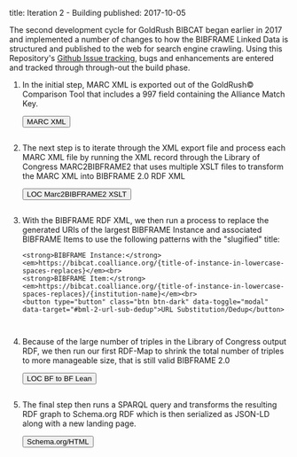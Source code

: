 title: Iteration 2 - Building
published: 2017-10-05

The second development cycle for GoldRush BIBCAT began earlier
in 2017 and implemented a number of changes to how the BIBFRAME 
Linked Data is structured and published to the web for search 
engine crawling. Using this Repository's [Github Issue tracking](https://github.com/KnowledgeLinks/alliance-bibcat/issues), 
bugs and enhancements are entered and tracked through through-out the build phase.




<ol>
<li style="padding-bottom: 1em">
    <p>In the initial step, MARC XML is exported out of the GoldRush&copy; Comparison Tool that includes a 997 field containing the Alliance Match Key.</p>
    <button type="button" class="btn btn-primary" data-toggle="modal" data-target="#bml-2-marc-src-dialog">MARC XML</button>
</li>
<li style="padding-bottom: 1em">
    <p>The next step is to iterate through the XML export file and process each MARC XML file by running the XML record through the Library of
     Congress MARC2BIBFRAME2 that uses multiple XSLT files to transform the MARC XML into BIBFRAME 2.0 RDF XML</p>
    <button type="button" class="btn btn-warning" data-toggle="modal" data-target="#bml-2-loc-marc2bf2">LOC Marc2BIBFRAME2 XSLT</button>
<li style="padding-bottom: 1em">
    <p>With the BIBFRAME RDF XML, we then run a process to replace the generated URIs of the largest BIBFRAME Instance and associated BIBFRAME
    Items to use the following patterns with the "slugified" title:</p>
    
    <strong>BIBFRAME Instance:</strong> <em>https://bibcat.coalliance.org/{title-of-instance-in-lowercase-spaces-replaces}</em><br>
    <strong>BIBFRAME Item:</strong><em>https://bibcat.coalliance.org/{title-of-instance-in-lowercase-spaces-replaces}/{institution-name}</em><br>
    <button type="button" class="btn btn-dark" data-toggle="modal" data-target="#bml-2-url-sub-dedup">URL Substitution/Dedup</button>
</li>
<li style="padding-bottom: 1em">
    <p>Because of the large number of triples in the Library of Congress output RDF, we then run our first RDF-Map to shrink the total
    number of triples to more manageable size, that is still valid BIBFRAME 2.0</p>
    <button type="button" class="btn btn-success" data-toggle="modal" data-target="#bml-2-loc-bf-to-bf-lean">LOC BF to BF Lean</button>
</li>
<li>
    <p>The final step then runs a SPARQL query and transforms the resulting RDF graph to Schema.org RDF which is then serialized 
    as JSON-LD along with a new landing page.</p>
    <button type="button" class="btn btn-danger" data-toggle="modal" data-target="#bml-2-schema-html">Schema.org/HTML</button></li>
</ol>
